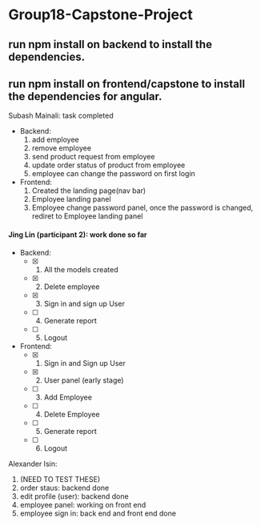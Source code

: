 # Group18-Capstone-Project

## run npm install on backend to install the dependencies.
## run npm install on frontend/capstone to install the dependencies for angular.


Subash Mainali: task completed
 - Backend:
    1. add employee 
    2. remove employee
    3. send product request from employee
    4. update order status of product from employee
    5. employee can change the password on first login
 - Frontend:
    1. Created the landing page(nav bar)
    2. Employee landing panel
    3. Employee change password panel, once the password is changed, rediret to Employee landing panel


#### Jing Lin (participant 2): work done so far
- Backend:
  - [x] 1. All the models created
  - [x] 2. Delete employee
  - [x] 3. Sign in and sign up User
  - [ ] 4. Generate report
  - [ ] 5. Logout
- Frontend:
  - [x] 1. Sign in and Sign up User
  - [x] 2. User panel (early stage)
  - [ ] 3. Add Employee
  - [ ] 4. Delete Employee
  - [ ] 5. Generate report
  - [ ] 6. Logout


Alexander Isin:
1. (NEED TO TEST THESE)
2. order staus: backend done
3. edit profile (user): backend done
4. employee panel: working on front end
5. employee sign in: back end and front end done
